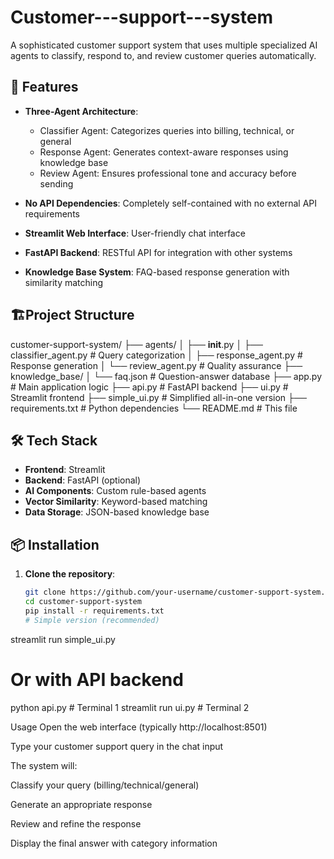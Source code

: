 # Customer---support---system
A sophisticated customer support system that uses multiple specialized AI agents to classify, respond to, and review customer queries automatically.

## 🌟 Features

- **Three-Agent Architecture**: 
  - Classifier Agent: Categorizes queries into billing, technical, or general
  - Response Agent: Generates context-aware responses using knowledge base
  - Review Agent: Ensures professional tone and accuracy before sending

- **No API Dependencies**: Completely self-contained with no external API requirements
- **Streamlit Web Interface**: User-friendly chat interface
- **FastAPI Backend**: RESTful API for integration with other systems
- **Knowledge Base System**: FAQ-based response generation with similarity matching

## 🏗️Project Structure
customer-support-system/
├── agents/
│   ├── __init__.py
│   ├── classifier_agent.py    # Query categorization
│   ├── response_agent.py      # Response generation
│   └── review_agent.py        # Quality assurance
├── knowledge_base/
│   └── faq.json              # Question-answer database
├── app.py                    # Main application logic
├── api.py                    # FastAPI backend
├── ui.py                     # Streamlit frontend
├── simple_ui.py              # Simplified all-in-one version
├── requirements.txt          # Python dependencies
└── README.md                 # This file

## 🛠️ Tech Stack

- **Frontend**: Streamlit
- **Backend**: FastAPI (optional)
- **AI Components**: Custom rule-based agents
- **Vector Similarity**: Keyword-based matching
- **Data Storage**: JSON-based knowledge base

## 📦 Installation

1. **Clone the repository**:
   ```bash
   git clone https://github.com/your-username/customer-support-system.git
   cd customer-support-system
   pip install -r requirements.txt
   # Simple version (recommended)
streamlit run simple_ui.py

# Or with API backend
python api.py  # Terminal 1
streamlit run ui.py  # Terminal 2

Usage
Open the web interface (typically http://localhost:8501)

Type your customer support query in the chat input

The system will:

Classify your query (billing/technical/general)

Generate an appropriate response

Review and refine the response

Display the final answer with category information

